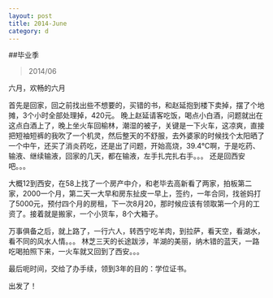 ```yaml
---
layout: post
title: 2014-June
category: d
---
```


##毕业季

>2014/06

六月，欢畅的六月

首先是回家，回之前找出些不想要的，买错的书，和赵延抱到楼下卖掉，摆了个地摊，3个小时全部处理掉，420元。
晚上赵延请客吃饭，喝点小白酒，问题就出在这点白酒上了，晚上坐火车回榆林，潮湿的被子，关键是一下火车，这凉爽，直接把短袖短裤的我吹了一个机灵，然后整天的不舒服，去外婆家的时候找个太阳晒了一个中午，还买了消炎药吃，还是出了问题，开始高烧，39.4℃啊，于是吃药、输液、继续输液，回家的几天，都在输液，左手扎完扎右手。。。
还是回西安吧。。。

大概12到西安，在58上找了一个房产中介，和老毕去高新看了两家，拍板第二家，2000一个月，第二天一大早和房东扯皮一早上，签约，一年合同，找爸妈打了5000元，预付四个月的房租，下一次8月20，那时候应该有领取第一个月的工资了。接着就是搬家，一个小货车，8个大箱子。

万事俱备之后，就上路了，一行六人，转西宁吃羊肉，到拉萨，看天空，看湖水，看不同的风水人情。。。
林芝三天的长途跋涉，羊湖的美丽，纳木错的蓝天，一路吃喝拍照下来，一火车就又回到了西安。。。

最后呃时间，交给了办手续，领到3年的目的：学位证书。

出发了！

